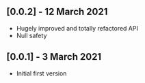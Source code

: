 ## [0.0.2] - 12 March 2021

* Hugely improved and totally refactored API
* Null safety

## [0.0.1] - 3 March 2021

* Initial first version
